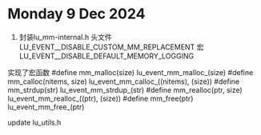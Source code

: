 # Monday 9 Dec 2024
1.  封装lu_mm-internal.h 头文件
    LU_EVENT__DISABLE_CUSTOM_MM_REPLACEMENT 宏 
    LU_EVENT__DISABLE_DEFAULT_MEMORY_LOGGING 
    
实现了宏函数
#define mm_malloc(size) 			    lu_event_mm_malloc_(size)
#define mm_calloc(nitems, size) 	    lu_event_mm_calloc_((nitems), (size))
#define mm_strdup(str) 			        lu_event_mm_strdup_(str)
#define mm_realloc(ptr, size) 		    lu_event_mm_realloc_((ptr), (size))
#define mm_free(ptr) 				    lu_event_mm_free_(ptr)

update lu_utils.h